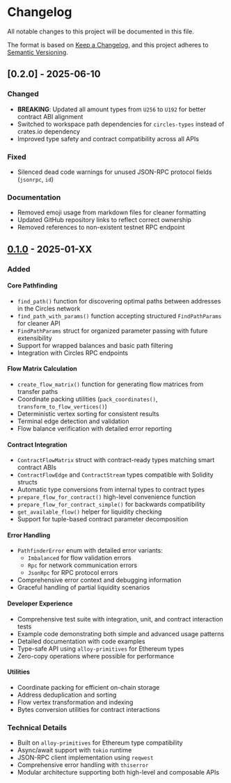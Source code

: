 # Changelog

All notable changes to this project will be documented in this file.

The format is based on [Keep a Changelog](https://keepachangelog.com/en/1.0.0/),
and this project adheres to [Semantic Versioning](https://semver.org/spec/v2.0.0.html).

## [0.2.0] - 2025-06-10

### Changed
- **BREAKING**: Updated all amount types from `U256` to `U192` for better contract ABI alignment
- Switched to workspace path dependencies for `circles-types` instead of crates.io dependency
- Improved type safety and contract compatibility across all APIs

### Fixed
- Silenced dead code warnings for unused JSON-RPC protocol fields (`jsonrpc`, `id`)

### Documentation
- Removed emoji usage from markdown files for cleaner formatting
- Updated GitHub repository links to reflect correct ownership
- Removed references to non-existent testnet RPC endpoint

## [0.1.0] - 2025-01-XX

### Added

#### Core Pathfinding
- `find_path()` function for discovering optimal paths between addresses in the Circles network
- `find_path_with_params()` function accepting structured `FindPathParams` for cleaner API
- `FindPathParams` struct for organized parameter passing with future extensibility
- Support for wrapped balances and basic path filtering
- Integration with Circles RPC endpoints

#### Flow Matrix Calculation
- `create_flow_matrix()` function for generating flow matrices from transfer paths
- Coordinate packing utilities (`pack_coordinates()`, `transform_to_flow_vertices()`)
- Deterministic vertex sorting for consistent results
- Terminal edge detection and validation
- Flow balance verification with detailed error reporting

#### Contract Integration
- `ContractFlowMatrix` struct with contract-ready types matching smart contract ABIs
- `ContractFlowEdge` and `ContractStream` types compatible with Solidity structs
- Automatic type conversions from internal types to contract types
- `prepare_flow_for_contract()` high-level convenience function
- `prepare_flow_for_contract_simple()` for backwards compatibility
- `get_available_flow()` helper for liquidity checking
- Support for tuple-based contract parameter decomposition

#### Error Handling
- `PathfinderError` enum with detailed error variants:
  - `Imbalanced` for flow validation errors
  - `Rpc` for network communication errors
  - `JsonRpc` for RPC protocol errors
- Comprehensive error context and debugging information
- Graceful handling of partial liquidity scenarios

#### Developer Experience
- Comprehensive test suite with integration, unit, and contract interaction tests
- Example code demonstrating both simple and advanced usage patterns
- Detailed documentation with code examples
- Type-safe API using `alloy-primitives` for Ethereum types
- Zero-copy operations where possible for performance

#### Utilities
- Coordinate packing for efficient on-chain storage
- Address deduplication and sorting
- Flow vertex transformation and indexing
- Bytes conversion utilities for contract interactions

### Technical Details
- Built on `alloy-primitives` for Ethereum type compatibility
- Async/await support with `tokio` runtime
- JSON-RPC client implementation using `reqwest`
- Comprehensive error handling with `thiserror`
- Modular architecture supporting both high-level and composable APIs

[Unreleased]: https://github.com/deluXtreme/circles-rs/compare/pathfinder-v0.1.0...HEAD
[0.1.0]: https://github.com/deluXtreme/circles-rs/releases/tag/pathfinder-v0.1.0
